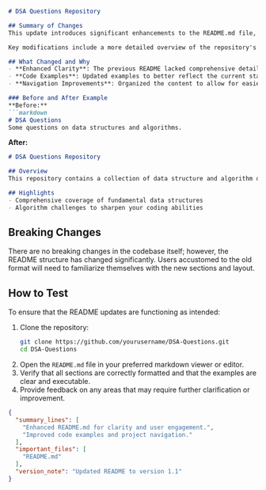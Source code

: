 ```markdown
# DSA Questions Repository

## Summary of Changes
This update introduces significant enhancements to the README.md file, making it more informative and user-friendly. The goal is to provide clear guidance for contributors and users looking to engage with the DSA Questions repository. By improving the structure and content, we aim to facilitate better understanding and navigation of the project's offerings.

Key modifications include a more detailed overview of the repository's purpose, an explanation of the recent changes made, and improved code examples that illustrate the implementation of various data structures and algorithms. This refined documentation will help users quickly grasp the repository's capabilities and how to effectively use the provided resources.

## What Changed and Why
- **Enhanced Clarity**: The previous README lacked comprehensive details about the repository. We added sections to clarify the project's objectives and usage.
- **Code Examples**: Updated examples to better reflect the current state of the repository and demonstrate how to implement data structures and algorithms effectively.
- **Navigation Improvements**: Organized the content to allow for easier navigation, helping users find the information they need without confusion.

### Before and After Example
**Before:**
```markdown
# DSA Questions
Some questions on data structures and algorithms.
```

**After:**
```markdown
# DSA Questions Repository

## Overview
This repository contains a collection of data structure and algorithm questions aimed at helping developers enhance their problem-solving skills. The questions are categorized and come with solutions in multiple programming languages.

## Highlights
- Comprehensive coverage of fundamental data structures
- Algorithm challenges to sharpen your coding abilities
```

## Breaking Changes
There are no breaking changes in the codebase itself; however, the README structure has changed significantly. Users accustomed to the old format will need to familiarize themselves with the new sections and layout.

## How to Test
To ensure that the README updates are functioning as intended:
1. Clone the repository: 
   ```bash
   git clone https://github.com/yourusername/DSA-Questions.git
   cd DSA-Questions
   ```
2. Open the `README.md` file in your preferred markdown viewer or editor.
3. Verify that all sections are correctly formatted and that the examples are clear and executable.
4. Provide feedback on any areas that may require further clarification or improvement.

```json
{
  "summary_lines": [
    "Enhanced README.md for clarity and user engagement.",
    "Improved code examples and project navigation."
  ],
  "important_files": [
    "README.md"
  ],
  "version_note": "Updated README to version 1.1"
}
```
```